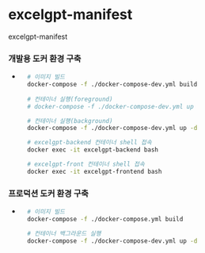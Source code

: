 # excelgpt-manifest
excelgpt-manifest

### 개발용 도커 환경 구축
- ```bash
    # 이미지 빌드
    docker-compose -f ./docker-compose-dev.yml build 
    
    # 컨테이너 실행(foreground)
    # docker-compose -f ./docker-compose-dev.yml up

    # 컨테이너 실행(background)
    docker-compose -f ./docker-compose-dev.yml up -d

    # excelgpt-backend 컨테이너 shell 접속
    docker exec -it excelgpt-backend bash

    # excelgpt-front 컨테이너 shell 접속
    docker exec -it excelgpt-frontend bash
    ```

### 프로덕션 도커 환경 구축
- ```bash
    # 이미지 빌드
    docker-compose -f ./docker-compose.yml build

    # 컨테이너 백그라운드 실행
    docker-compose -f ./docker-compose-dev.yml up -d
    ```
